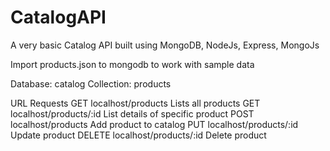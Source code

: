 # CatalogAPI
A very basic Catalog API built using MongoDB, NodeJs, Express, MongoJs

Import products.json to mongodb to work with sample data

Database: catalog
Collection: products



URL Requests
GET     localhost/products            Lists all products
GET     localhost/products/:id        List details of specific product
POST    localhost/products            Add product to catalog 
PUT     localhost/products/:id        Update product 
DELETE  localhost/products/:id        Delete product

